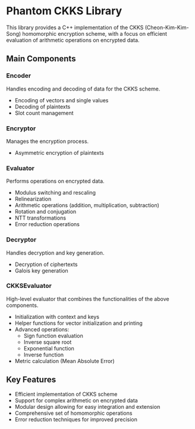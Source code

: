 # Phantom CKKS Library

This library provides a C++ implementation of the CKKS (Cheon-Kim-Kim-Song) homomorphic encryption scheme, with a focus on efficient evaluation of arithmetic operations on encrypted data.

## Main Components

### Encoder

Handles encoding and decoding of data for the CKKS scheme.

- Encoding of vectors and single values
- Decoding of plaintexts
- Slot count management

### Encryptor

Manages the encryption process.

- Asymmetric encryption of plaintexts

### Evaluator

Performs operations on encrypted data.

- Modulus switching and rescaling
- Relinearization
- Arithmetic operations (addition, multiplication, subtraction)
- Rotation and conjugation
- NTT transformations
- Error reduction operations

### Decryptor

Handles decryption and key generation.

- Decryption of ciphertexts
- Galois key generation

### CKKSEvaluator

High-level evaluator that combines the functionalities of the above components.

- Initialization with context and keys
- Helper functions for vector initialization and printing
- Advanced operations:
  - Sign function evaluation
  - Inverse square root
  - Exponential function
  - Inverse function
- Metric calculation (Mean Absolute Error)

## Key Features

- Efficient implementation of CKKS scheme
- Support for complex arithmetic on encrypted data
- Modular design allowing for easy integration and extension
- Comprehensive set of homomorphic operations
- Error reduction techniques for improved precision

